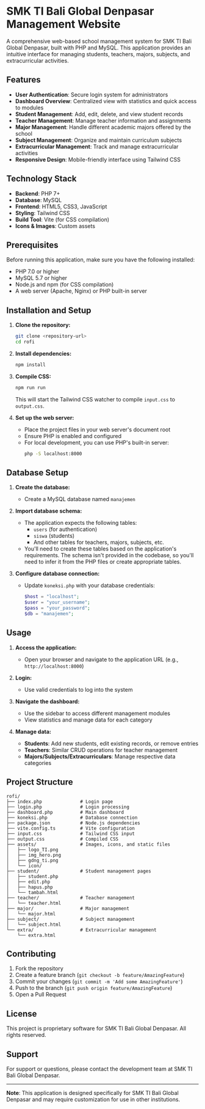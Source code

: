 # SMK TI Bali Global Denpasar Management Website

A comprehensive web-based school management system for SMK TI Bali Global Denpasar, built with PHP and MySQL. This application provides an intuitive interface for managing students, teachers, majors, subjects, and extracurricular activities.

## Features

- **User Authentication**: Secure login system for administrators
- **Dashboard Overview**: Centralized view with statistics and quick access to modules
- **Student Management**: Add, edit, delete, and view student records
- **Teacher Management**: Manage teacher information and assignments
- **Major Management**: Handle different academic majors offered by the school
- **Subject Management**: Organize and maintain curriculum subjects
- **Extracurricular Management**: Track and manage extracurricular activities
- **Responsive Design**: Mobile-friendly interface using Tailwind CSS

## Technology Stack

- **Backend**: PHP 7+
- **Database**: MySQL
- **Frontend**: HTML5, CSS3, JavaScript
- **Styling**: Tailwind CSS
- **Build Tool**: Vite (for CSS compilation)
- **Icons & Images**: Custom assets

## Prerequisites

Before running this application, make sure you have the following installed:

- PHP 7.0 or higher
- MySQL 5.7 or higher
- Node.js and npm (for CSS compilation)
- A web server (Apache, Nginx) or PHP built-in server

## Installation and Setup

1. **Clone the repository:**
   ```bash
   git clone <repository-url>
   cd rofi
   ```

2. **Install dependencies:**
   ```bash
   npm install
   ```

3. **Compile CSS:**
   ```bash
   npm run run
   ```
   This will start the Tailwind CSS watcher to compile `input.css` to `output.css`.

4. **Set up the web server:**
   - Place the project files in your web server's document root
   - Ensure PHP is enabled and configured
   - For local development, you can use PHP's built-in server:
     ```bash
     php -S localhost:8000
     ```

## Database Setup

1. **Create the database:**
   - Create a MySQL database named `manajemen`

2. **Import database schema:**
   - The application expects the following tables:
     - `users` (for authentication)
     - `siswa` (students)
     - And other tables for teachers, majors, subjects, etc.
   - You'll need to create these tables based on the application's requirements. The schema isn't provided in the codebase, so you'll need to infer it from the PHP files or create appropriate tables.

3. **Configure database connection:**
   - Update `koneksi.php` with your database credentials:
     ```php
     $host = "localhost";
     $user = "your_username";
     $pass = "your_password";
     $db = "manajemen";
     ```

## Usage

1. **Access the application:**
   - Open your browser and navigate to the application URL (e.g., `http://localhost:8000`)

2. **Login:**
   - Use valid credentials to log into the system

3. **Navigate the dashboard:**
   - Use the sidebar to access different management modules
   - View statistics and manage data for each category

4. **Manage data:**
   - **Students**: Add new students, edit existing records, or remove entries
   - **Teachers**: Similar CRUD operations for teacher management
   - **Majors/Subjects/Extracurriculars**: Manage respective data categories

## Project Structure

```
rofi/
├── index.php              # Login page
├── login.php              # Login processing
├── dashboard.php          # Main dashboard
├── koneksi.php            # Database connection
├── package.json           # Node.js dependencies
├── vite.config.ts         # Vite configuration
├── input.css              # Tailwind CSS input
├── output.css             # Compiled CSS
├── assets/                # Images, icons, and static files
│   ├── logo_TI.png
│   ├── img_hero.png
│   ├── gdng_ti.png
│   └── icon/
├── student/               # Student management pages
│   ├── student.php
│   ├── edit.php
│   ├── hapus.php
│   └── tambah.html
├── teacher/               # Teacher management
│   └── teacher.html
├── major/                 # Major management
│   └── major.html
├── subject/               # Subject management
│   └── subject.html
└── extra/                 # Extracurricular management
    └── extra.html
```

## Contributing

1. Fork the repository
2. Create a feature branch (`git checkout -b feature/AmazingFeature`)
3. Commit your changes (`git commit -m 'Add some AmazingFeature'`)
4. Push to the branch (`git push origin feature/AmazingFeature`)
5. Open a Pull Request

## License

This project is proprietary software for SMK TI Bali Global Denpasar. All rights reserved.

## Support

For support or questions, please contact the development team at SMK TI Bali Global Denpasar.

---

**Note**: This application is designed specifically for SMK TI Bali Global Denpasar and may require customization for use in other institutions.
